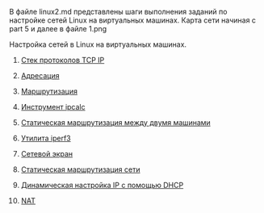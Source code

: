 В файле linux2.md представлены шаги выполнения заданий по настройке сетей Linux на виртуальных машинах. Карта сети начиная с part 5 и далее в файле 1.png

Настройка сетей в Linux на виртуальных машинах.



   1. [Стек протоколов TCP IP](#стек-протоколов-tcp-ip)
   2. [Адресация](#адресация)
   3. [Маршрутизация](#маршрутизация)

   4. [Инструмент ipcalc](#part-1-инструмент-ipcalc)
   5. [Статическая маршрутизация между двумя машинами](#part-2-статическая-маршрутизация-между-двумя-машинами)
   6. [Утилита iperf3](#part-3-утилита-iperf3)
   7. [Сетевой экран](#part-4-сетевой-экран)
   8. [Статическая маршрутизация сети](#part-5-статическая-маршрутизация-сети)
   9. [Динамическая настройка IP с помощью DHCP](#part-6-динамическая-настройка-ip-с-помощью-dhcp)
   10. [NAT](#part-7-nat)
